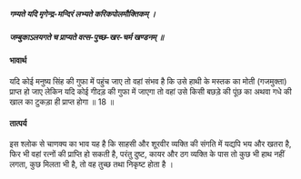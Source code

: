 ##### गम्यते यदि मृगेन्द्र-मन्दिरं लभ्यते करिकपोलमौक्तिकम् ।
##### जम्बुकाऽलयगते च प्राप्यते वत्स-पुच्छ-खर-चर्म खण्डनम् ॥

#### भावार्थ

यदि कोई मनुष्य सिंह की गुफा में पहुंच जाए तो वहां संभव है कि उसे हाथी के मस्तक का मोती (गजमुक्ता) प्राप्त हो जाए लेकिन यदि कोई गीदड़ की गुफा में जाएगा तो वहां उसे किसी बछड़े की पूंछ का अथवा गधे की खाल का टुकड़ा ही प्राप्त होगा ॥ 18 ॥

#### तात्पर्य

इस श्लोक से चाणक्य का भाव यह है कि साहसी और शूरवीर व्यक्ति की संगति में यद्यपि भय और खतरा है, फिर भी वहां रत्नों की प्राप्ति हो सकती है, परंतु दुष्ट, कायर और ठग व्यक्ति के पास तो कुछ भी हाथ नहीं लगता, कुछ मिलता भी है, तो वह तुच्छ तथा निकृष्ट होता है ।